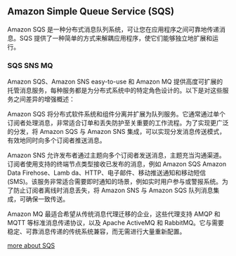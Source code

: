 ## Amazon Simple Queue Service (SQS)

Amazon SQS 是一种分布式消息队列系统，可让您在应用程序之间可靠地传递消息。SQS 提供了一种简单的方式来解耦应用程序，使它们能够独立地扩展和运行。


### SQS SNS MQ

Amazon SQS、Amazon SNS easy-to-use 和 Amazon MQ 提供高度可扩展的托管消息服务，每种服务都是为分布式系统中的特定角色设计的。以下是对这些服务之间差异的增强概述：

Amazon SQS 将分布式软件系统和组件分离并扩展为队列服务。它通常通过单个订阅者处理消息，非常适合订单和丢失防护至关重要的工作流程。为了实现更广泛的分发，将 Amazon SQS 与 Amazon SNS 集成，可以实现分发消息传送模式，有效地同时向多个订阅者推送消息。

Amazon SNS 允许发布者通过主题向多个订阅者发送消息，主题充当沟通渠道。订阅者使用支持的终端节点类型接收已发布的消息，例如 Amazon SQS Amazon Data Firehose、Lamb da、HTTP、电子邮件、移动推送通知和移动短信 (SMS)。该服务非常适合需要即时通知的场景，例如实时用户参与或警报系统。为了防止订阅者离线时消息丢失，将 Amazon SNS 与 Amazon SQS 队列消息集成，可确保一致传送。

Amazon MQ 最适合希望从传统消息代理迁移的企业，这些代理支持 AMQP 和 MQTT 等标准消息传递协议，以及 Apache ActiveMQ 和 RabbitMQ。它与需要稳定、可靠消息传递的传统系统兼容，而无需进行大量重新配置。

[more about SQS](https://docs.aws.amazon.com/zh_cn/AWSSimpleQueueService/latest/SQSDeveloperGuide/welcome.html)
